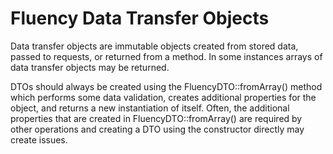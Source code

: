 # Fluency Data Transfer Objects

Data transfer objects are immutable objects created from stored data, passed to requests, or returned from a method. In some instances arrays of data transfer objects may be returned.

DTOs should always be created using the FluencyDTO::fromArray() method which performs some
data validation, creates additional properties for the object, and returns a new instantiation of
itself. Often, the additional properties that are created in FluencyDTO::fromArray() are
required by other operations and creating a DTO using the constructor directly may create issues.
